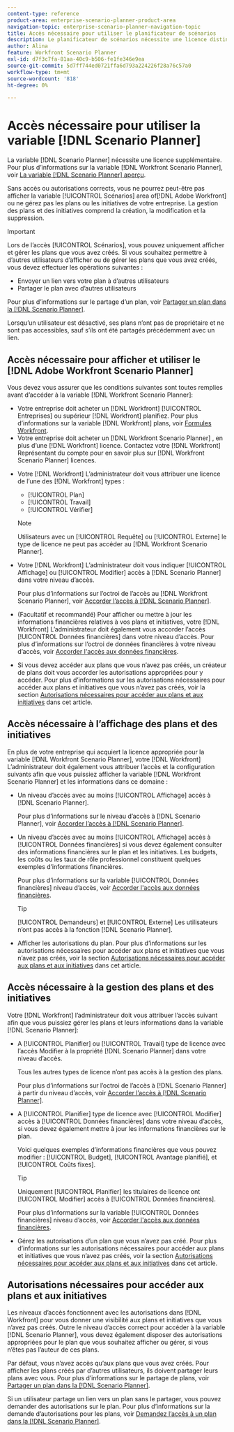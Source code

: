 ```yaml
---
content-type: reference
product-area: enterprise-scenario-planner-product-area
navigation-topic: enterprise-scenario-planner-navigation-topic
title: Accès nécessaire pour utiliser le planificateur de scénarios
description: Le planificateur de scénarios nécessite une licence distincte d’Adobe Workfront et un accès supplémentaire.
author: Alina
feature: Workfront Scenario Planner
exl-id: d7f3c7fa-81aa-40c9-b506-fe1fe346e9ea
source-git-commit: 5d7ff744ed0721ffa6d793a224226f28a76c57a0
workflow-type: tm+mt
source-wordcount: '818'
ht-degree: 0%

---
```


# Accès nécessaire pour utiliser la variable [!DNL Scenario Planner]

La variable [!DNL Scenario Planner] nécessite une licence supplémentaire. Pour plus d’informations sur la variable [!DNL Workfront Scenario Planner], voir [La variable [!DNL Scenario Planner] aperçu](../scenario-planner/scenario-planner-overview.md).

<!--
might need to add information about the permissions to plans/ initiatives if those will be coming later?
-->

Sans accès ou autorisations corrects, vous ne pourrez peut-être pas afficher la variable [!UICONTROL Scénarios] area of[!DNL  Adobe Workfront] ou ne gérez pas les plans ou les initiatives de votre entreprise. La gestion des plans et des initiatives comprend la création, la modification et la suppression.

>[!IMPORTANT]
>
>Lors de l’accès [!UICONTROL Scénarios], vous pouvez uniquement afficher et gérer les plans que vous avez créés. Si vous souhaitez permettre à d’autres utilisateurs d’afficher ou de gérer les plans que vous avez créés, vous devez effectuer les opérations suivantes :
>
>* Envoyer un lien vers votre plan à d’autres utilisateurs
>* Partager le plan avec d’autres utilisateurs
>
>  Pour plus d’informations sur le partage d’un plan, voir [Partager un plan dans la [!DNL Scenario Planner]](../scenario-planner/share-a-plan.md).
>
>Lorsqu’un utilisateur est désactivé, ses plans n’ont pas de propriétaire et ne sont pas accessibles, sauf s’ils ont été partagés précédemment avec un lien.

## Accès nécessaire pour afficher et utiliser le [!DNL Adobe Workfront Scenario Planner]

Vous devez vous assurer que les conditions suivantes sont toutes remplies avant d’accéder à la variable [!DNL Workfront Scenario Planner]:

<!--drafted for P&P:

* Depending on whether you use the current or the legacy Workfront plans, your organization must have the following:

  * For the current plans:  

    * The [!UICONTROL Ultimate] [!DNL Workfront] plan.

      Or
  
    * The [!UICONTROL Select] or [!UICONTROL Prime] [!DNL Workfront] plan, in addition to purchasing a separate [!DNL Scenario Planner] license.

  * For the legacy plans: (indent the bullets below, before the NOTE)

-->

* Votre entreprise doit acheter un [!DNL Workfront] [!UICONTROL Entreprises] ou supérieur [!DNL Workfront] planifiez. Pour plus d’informations sur la variable [!DNL Workfront] plans, voir [Formules Workfront](https://workfront.com/plans).
* Votre entreprise doit acheter un [!DNL Workfront Scenario Planner] , en plus d’une [!DNL Workfront] licence. Contactez votre [!DNL Workfront] Représentant du compte pour en savoir plus sur [!DNL Workfront Scenario Planner] licences.

<!--drafted for P&P: 

* Depending on whether you use the current or legacy licenses, your [!DNL Workfront] administrator must assign you a license of any of the following types: 

  * For the current licenses: 
    * [!UICONTROL Standard]
    * [!UICONTROL Light]

  * For the legacy licenses: (re-indent the licenses below and reword the sentence)

-->



* Votre [!DNL Workfront] L’administrateur doit vous attribuer une licence de l’une des [!DNL Workfront] types :

   * [!UICONTROL Plan]
   * [!UICONTROL Travail]
   * [!UICONTROL Vérifier]

  >[!NOTE]
  >
  >Utilisateurs avec un [!UICONTROL Requête] ou [!UICONTROL Externe] le type de licence ne peut pas accéder au [!DNL Workfront Scenario Planner].

<!--drafted - replace the note above with this at P&P release: 
  * When using the current licenses, users with a [!UICONTROL Contributor] or [!UICONTROL External] license type cannot access the [!DNL Scenario Planner].
  * When using the legacy licenses, users with a Request or External license type cannot access the Scenario Planner. -->

* Votre [!DNL Workfront] L’administrateur doit vous indiquer [!UICONTROL Affichage] ou [!UICONTROL Modifier] accès à [!DNL Scenario Planner] dans votre niveau d’accès.

  Pour plus d’informations sur l’octroi de l’accès au [!DNL Workfront Scenario Planner], voir [Accorder l’accès à [!DNL Scenario Planner]](../administration-and-setup/add-users/configure-and-grant-access/grant-access-sp.md).

* (Facultatif et recommandé) Pour afficher ou mettre à jour les informations financières relatives à vos plans et initiatives, votre [!DNL Workfront] L’administrateur doit également vous accorder l’accès [!UICONTROL Données financières] dans votre niveau d’accès. Pour plus d’informations sur l’octroi de données financières à votre niveau d’accès, voir [Accorder l&#39;accès aux données financières](../administration-and-setup/add-users/configure-and-grant-access/grant-access-financial.md).

  <!--this used to be true but not anymore:
  <li data-mc-conditions="QuicksilverOrClassic.Draft mode"> <p>(NOTE: this is no longer needed) </p> <p>Your Workfront administrator must assign you a layout template that includes the Scenarios area in the Main Menu. </p> <p>For information about customizing the Main Menu in a layout template, see <a href="../administration-and-setup/customize-workfront/use-layout-templates/customize-main-menu.md" class="MCXref xref" xrefformat="{para}">Customize the Main Menu using a layout template</a>. </p> <p>For information about assigning users to a Layout Template, see <a href="../administration-and-setup/customize-workfront/use-layout-templates/assign-users-to-layout-template.md" class="MCXref xref" xrefformat="{para}">Assign users to a layout template</a>.</p> </li>
  -->

* Si vous devez accéder aux plans que vous n’avez pas créés, un créateur de plans doit vous accorder les autorisations appropriées pour y accéder. Pour plus d’informations sur les autorisations nécessaires pour accéder aux plans et initiatives que vous n’avez pas créés, voir la section [Autorisations nécessaires pour accéder aux plans et aux initiatives](#permissions-needed-to-access-plans-and-initiatives) dans cet article.

## Accès nécessaire à l’affichage des plans et des initiatives

En plus de votre entreprise qui acquiert la licence appropriée pour la variable [!DNL Workfront Scenario Planner], votre [!DNL Workfront] L’administrateur doit également vous attribuer l’accès et la configuration suivants afin que vous puissiez afficher la variable [!DNL Workfront Scenario Planner] et les informations dans ce domaine :

* Un niveau d’accès avec au moins [!UICONTROL Affichage] accès à [!DNL Scenario Planner].

  Pour plus d’informations sur le niveau d’accès à [!DNL Scenario Planner], voir [Accorder l’accès à [!DNL Scenario Planner]](../administration-and-setup/add-users/configure-and-grant-access/grant-access-sp.md).

* Un niveau d’accès avec au moins [!UICONTROL Affichage] accès à [!UICONTROL Données financières] si vous devez également consulter des informations financières sur le plan et les initiatives. Les budgets, les coûts ou les taux de rôle professionnel constituent quelques exemples d’informations financières.

  Pour plus d’informations sur la variable [!UICONTROL Données financières] niveau d’accès, voir [Accorder l&#39;accès aux données financières](../administration-and-setup/add-users/configure-and-grant-access/grant-access-financial.md).

  >[!TIP]
  >
  >[!UICONTROL Demandeurs] et [!UICONTROL Externe] Les utilisateurs n’ont pas accès à la fonction [!DNL Scenario Planner].

* Afficher les autorisations du plan. Pour plus d’informations sur les autorisations nécessaires pour accéder aux plans et initiatives que vous n’avez pas créés, voir la section [Autorisations nécessaires pour accéder aux plans et aux initiatives](#permissions-needed-to-access-plans-and-initiatives) dans cet article.

## Accès nécessaire à la gestion des plans et des initiatives

Votre [!DNL Workfront] l’administrateur doit vous attribuer l’accès suivant afin que vous puissiez gérer les plans et leurs informations dans la variable [!DNL Scenario Planner]:

* A [!UICONTROL Planifier] ou [!UICONTROL Travail] type de licence avec l’accès Modifier à la propriété [!DNL Scenario Planner] dans votre niveau d’accès.

  Tous les autres types de licence n’ont pas accès à la gestion des plans.

  Pour plus d’informations sur l’octroi de l’accès à [!DNL Scenario Planner] à partir du niveau d’accès, voir [Accorder l’accès à [!DNL Scenario Planner]](../administration-and-setup/add-users/configure-and-grant-access/grant-access-sp.md).

* A [!UICONTROL Planifier] type de licence avec [!UICONTROL Modifier] accès à [!UICONTROL Données financières] dans votre niveau d’accès, si vous devez également mettre à jour les informations financières sur le plan.

  Voici quelques exemples d’informations financières que vous pouvez modifier : [!UICONTROL Budget], [!UICONTROL Avantage planifié], et [!UICONTROL Coûts fixes].

  >[!TIP]
  >
  >Uniquement [!UICONTROL Planifier] les titulaires de licence ont [!UICONTROL Modifier] accès à [!UICONTROL Données financières].

  Pour plus d’informations sur la variable [!UICONTROL Données financières] niveau d’accès, voir [Accorder l&#39;accès aux données financières](../administration-and-setup/add-users/configure-and-grant-access/grant-access-financial.md).

* Gérez les autorisations d’un plan que vous n’avez pas créé. Pour plus d’informations sur les autorisations nécessaires pour accéder aux plans et initiatives que vous n’avez pas créés, voir la section [Autorisations nécessaires pour accéder aux plans et aux initiatives](#permissions-needed-to-access-plans-and-initiatives) dans cet article.

## Autorisations nécessaires pour accéder aux plans et aux initiatives

Les niveaux d’accès fonctionnent avec les autorisations dans [!DNL Workfront] pour vous donner une visibilité aux plans et initiatives que vous n’avez pas créés. Outre le niveau d’accès correct pour accéder à la variable [!DNL Scenario Planner], vous devez également disposer des autorisations appropriées pour le plan que vous souhaitez afficher ou gérer, si vous n’êtes pas l’auteur de ces plans.

Par défaut, vous n’avez accès qu’aux plans que vous avez créés. Pour afficher les plans créés par d’autres utilisateurs, ils doivent partager leurs plans avec vous. Pour plus d’informations sur le partage de plans, voir [Partager un plan dans la [!DNL Scenario Planner]](../scenario-planner/share-a-plan.md).

Si un utilisateur partage un lien vers un plan sans le partager, vous pouvez demander des autorisations sur le plan. Pour plus d’informations sur la demande d’autorisations pour les plans, voir [Demandez l’accès à un plan dans la [!DNL Scenario Planner]](../scenario-planner/request-access-to-plan.md).

